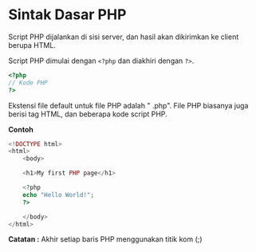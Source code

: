 # Sintak Dasar PHP

Script PHP dijalankan di sisi server, dan hasil akan dikirimkan ke client berupa HTML.

Script PHP dimulai dengan ```<?php``` dan diakhiri dengan ```?>```.

```php
<?php
// Kode PHP
?>
```

Ekstensi file default untuk file PHP adalah " .php". File PHP biasanya juga berisi tag HTML, dan beberapa kode script PHP. 

**Contoh**

```php
<!DOCTYPE html>
<html>
    <body>

    <h1>My first PHP page</h1>

    <?php
    echo "Hello World!";
    ?>

    </body>
</html>
```

**Catatan :** Akhir setiap baris PHP menggunakan titik kom (;)



